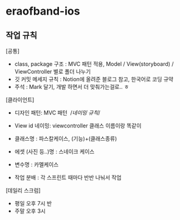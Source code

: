 # eraofband-ios

## 작업 규칙
[공통]
* class, package 구조 : MVC 패턴 적용, Model / View(storyboard) / ViewController 별로 폴더 나누기 
* 깃 커밋 메세지 규칙 : Notion에 올려준 블로그 참고, 한국어로 코딩 규약 
* 주석 : Mark 달기, 개발 하면서 더 맞춰가는걸로.. ㅎ

[클라이언트]
* 디자인 패턴: MVC 패턴  /*네이밍 규칙*/
* View id 네이밍:  viewcontroller 클래스 이름이랑 똑같이
* 클래스명 : 파스칼케이스, (기능)+(클래스종류) 
* 에셋 (사진 등..)명 : 스네이크 케이스
* 변수명 : 카멜케이스 

* 작업 분배 : 각 스프린트 때마다 반반 나눠서 작업

[데일리 스크럼]
* 평일 오후 7시 반
* 주말 오후 3시
